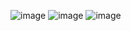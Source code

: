 ![image](https://user-images.githubusercontent.com/58645688/150741540-3f7e5c32-e1bf-4e17-bf5f-608e4955d794.png)
![image](https://user-images.githubusercontent.com/58645688/150741555-e78879eb-fedf-45e3-bba2-4f01ec1b5864.png)
![image](https://user-images.githubusercontent.com/58645688/150741988-33ad1654-d24f-4e99-a1d6-74f945fc8da3.png)
